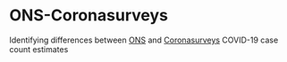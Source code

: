 # ONS-Coronasurveys

Identifying differences between [ONS](https://www.ons.gov.uk/peoplepopulationandcommunity/healthandsocialcare/conditionsanddiseases/datasets/coronaviruscovid19infectionsurveyheadlineresultsuk) and [Coronasurveys](https://coronasurveys.org) COVID-19 case count estimates
